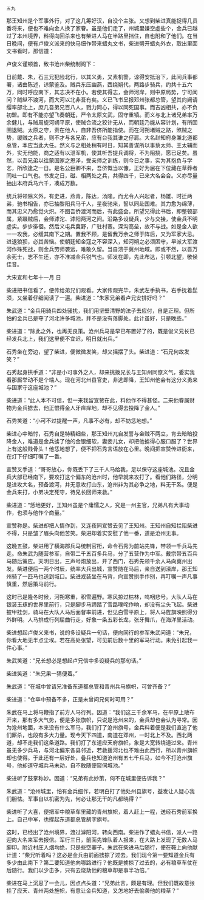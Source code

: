     五九 

   那王知州是个军事外行，对了这几筹好汉，自没个主张。又想到柴进真能捉得几员番将来，便也不难向金人换了家眷。虽是他们走了，州城里嫌空虚些个，金兵已越过了本州境界，料得向回杀来也有柴进人马在半路里挡住，自也附和了他们。在当日晚间，便有卢俊义派来的快马细作带来蜡丸文书，柴进劈开蜡丸外衣，取出里面文书看时，那信道：

   卢俊义谨顿首，致书沧州柴统制阁下：

   日前戴、朱，石三兄犯险北行，以其义勇，又素机警，谅得安抵治下，此间兵事都署，诸由陈述，谅蒙鉴及。贼兵东压幽燕，西绕朔代，两路步骑兵，约共十五六万，同时呼应南下，其志决不在小。若使其得志，会师河岸，则中原局势，宁可闻问？贼纵不渡河，而大河以北非吾有矣。义已飞书呈报邓州张都总管，望其向阙请缨率部北上，庶几吾弟兄百八人，戮力同心，得以同死国事。而吉凶相共，亦不负初盟。即有不能亦望飞奏朝廷，严令太原文武，固守重镇。而义与北上诸兄弟率万余健儿，与贼周旋河朔平原，使贼合流之狡计无从，而朝廷乃能从容计划，有所固圉退贼。太原之守，责在他人，自非吾侪所能指使。而在河朔堵贼之路，煞贼之势，缓贼之兵者，则不才与各兄弟，应有台我其谁之仔肩。大名赵知府身兼北道都总管，本应当此大任。然义与之相处稍有时日，知其善谋所以事蔡太师、王太辅而外，实无他能，商之适有以泄军机，使其听吾提兵调将，不为阻挠，愿已足矣。虽然，以吾兄弟以往蒙国家之恩泽，受亲师之训练，则今日之事，实为其抱负与学艺，所欣逢之一日。是名公巨卿不来，吾侪慨当以慷，正好为屈在下位藏在草莽者同吐一口气也。书发之日，磁、相两处之兵，共得四千，已来大名会合。义亦尽量抽出本府兵马六千，凑成万数。

   统兵将领除义外，有史进，燕青，陈达，汤隆。而尤令人兴起者，杨雄、时迁两弟，驰书相告，亦已抽黎阳兵马千人，星夜驰来，誓以同赴国难。其力愈为绵薄，而其忠义乃愈觉火炽。不图吾侨渡河而后，有此盛会。所望兄得此书后，即整顿部属，紧蹑贼后，会师滹沱、滹阳两河之间。沿路多设疑兵，少与交接，使金兵不明虚实。步步徘徊。然后义屯兵冀野，广驻村寨。深沟高垒，故不与战。如是金人欲一一攻我，必缓其南下之期。置我不顾，是留我万余之师于阵后，又为军家大忌。进退狼狈，必其苦恼。使朝廷知金寇之不容深入，知河朔之必须困守，早派大军渡河作殊死战，则金兵劳师袭远，难敢久留。当自溃于冀州地域。即或不然，以吾万余死士，志不生还，亦不准减金兵锐气也。师发在即，先此布达，引顿北望，敬候佳音。

   大宋宣和七年十一月 日

   柴进把书信看了，便传给弟兄们观看。大家传观完毕，朱武左手执书，右手抚着髭须，又坐着仔细阅读了一遍。柴进道：“朱家兄弟看卢兄安排好吗？”

   朱武道：“金兵用骑兵四处骚扰，我们用坚壁清野的法子去应付，自是正理。但所怕的金兵已是夺了河北许多城池，并不是没有落脚处。此计虽好，只是晚些。”

   柴进道：“除此之外，也再无良策。沧州兵马是早已布置好了的，既是俊义兄长已经发兵北上，我们这里便不宜迟，明日就出兵。”

   石秀坐在旁边，望了柴进，便微微发笑，却又摇摆了头。柴进道：“石兄何故发笑？”

   石秀起身拱手道：“非是小可事外之人，却来挑拨兄长与王知州同僚义气，委实我看那厮举动不是个端人。现在河北州县官吏，非逃即降，王知州他会有这分义勇来与国家守这座城池？”

   柴进道：“此人本不可信，但一来我留宣赞在此，料他作不得甚怪。二来他眷属财物为金兵掳去，他正恨得金人牙痒痒地，却不见得去投降了金人。”

   石秀笑道：“小可不过提醒一声，凡事不必有，却不妨恁地想。”

   柴进心中暗忖，石秀自是特精细些，那王知州兀自发誓与金贼不两立，肯去暗暗投降金人，难道是金兵掳了他的金银细软，妻妾儿女，却把他掳得心服口服了？世界上有这般贱骨头！他恁地想了，便不把石秀言语放在心里。晚间把宣赞传进衙来，在灯下仔细叮嘱了一番。

   宣赞叉手道：“哥哥放心，你既丢下了三千人马给我，足以保守这座城池。况且金兵大部已经南下，要攻打这个偏东的沧州时，他早就来攻打了。看他们路径，分明是进攻大名，预备渡河，并无意攻打山东，沧州非为其必争之地，料无干系。便是金兵来打，小弟决定死守，待兄长回师来救。”

   柴进道：“恁地更好，王知州虽是个庸懦之人，究是一州主官，兄弟凡有大事动作，也须与他怍个商量。”

   宣赞称是。柴进却把人情作到，又连夜同宣赞去见了王知州。王知州自知拦阻柴进不得，只是皱了眉头向他苦笑。柴进却着实安慰了他一番，道是沧州无事。

   这晚五鼓，柴进用了横海郡兵马统制官衔，命令石秀为前站先锋，带领一千兵马先走。命朱武为随营参军，自带二千五百多兵马，分了五营作为中军。戴宗带五百兵马随后策应。天明日出，三声号炮放出，开了西门，石秀先领千余人马向冀州出发。柴进便后一两个时辰，统率大兵出城，宣赞随在马后，亲自送到濠岸，那王知州骑了一匹马也送到城口。柴进戎装坐在马背，向宣赞拱手作别，再叮嘱一声凡事慎重，然后策马前行。

   这时已是隆冬时候，河朔寒重，积雪遍野。寒风掠过枯林，呜咽悲号。大队人马在银装玉琢的世界里前行，只是脚步马蹄踏了雪路噗咤作响，却没有尘头飞起。柴进披甲挂剑，骑马在大队人马后面督率前进，但见白雪平原上，将人马旌旗映照得分外鲜明。人马排成行列屈曲行走，好象一条五彩长龙，张牙舞爪，在海洋里活动。

   柴进想起卢俊义来书，说的多设疑兵一句话，便向同行的参军朱武问道：“朱兄，你看大地无半点尘埃。若在高处张望，可见前后数十里的军马行动。未免引起我一件心事。”

   朱武笑道：“兄长想必是想起卢兄信中多设疑兵的那句话。”

   柴进笑道：“朱兄果一猜便着。”

   朱武道：“在城中曾请兄准备东道都总管和青州兵马旗帜，可曾齐备？”

   柴进道：“仓卒中预备不多，正是未曾问兄何时可用？”

   朱武在马上将马鞭指了前方人马行列。因道：“我们这三千余军马，在平原上散布开来，那有多大气势，便是多张旗帜，只说是沧州来的，金兵却也会认为寻常。因为沧州地面，本来没有什么军马，我们打了沧州旗号，金兵料着便是我们直追了他们厮杀，也段有多大力量。现今天下四道，南道在邓州，一时北上不及。西北两道，却不走我们这条道路。我们打了东道应天府旗帜，象是大宽转绕道过来。青州虽无多少兵马，与河北偏东各县邻近，若救援河北也不难由此西行，所以青州旗帜却也使得。于此还有一层好处，叠兵也知道沧州有五七千兵马，如今不打沧州旗号，他却道守城兵马未动，自不敢随便窥伺城池。”

   柴进听了鼓掌称妙。因道：“兄弟有此妙策，何不在城里便告诉我？”

   朱武道：“沧州城里，怕有金兵细作，若明白打了他处州县旗号，益发让人疑心我们胆怯。军事自以机密为先，何必让那无干的凡都晓得？”

   柴进听了大喜，便把军中粮草车里藏的青州旗帜，着人赶上一程，送经石秀前军换上。自己中军，也撑起东道都总管胡字旗号。

   这时，已经出了沧州境界，渡过滹阳河，转向西南。柴进作了蜡丸书信，派人一路迎向大名来军去报信。军行三日，前面先锋队着人报来，在大路上发现了无数人马脚印。附近村庄人烟均绝，只是些空寨子。朱武在柴进马后随行，便在鞍上向他献计道：“柴兄听着吗？这必是金兵由前面掳掠了过去。我们现今第一要知道金兵有多少由此南下？第二要知道他向哪路进行？他既是掳掠了过去的，必有粮草车仗在后随行。我们以少击多，只有去烧劫他的粮草却是事半功倍。”

   柴进在马上沉思了一会儿，因点点头道：“兄弟此言，颇是有理。但我们既故意张挂了应天、青州两处旌帜，有意让金兵知道，又怎地好去偷袭他的粮草？”

